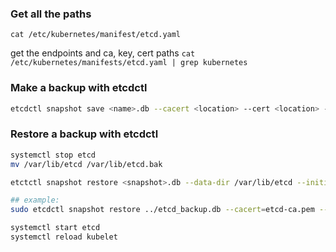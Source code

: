 ### Get all the paths
`cat /etc/kubernetes/manifest/etcd.yaml`

get the endpoints and ca, key, cert paths
`cat /etc/kubernetes/manifests/etcd.yaml | grep kubernetes`
### Make a backup with etcdctl

```bash
etcdctl snapshot save <name>.db --cacert <location> --cert <location> --key <location>
```

### Restore a backup with etcdctl

```bash
systemctl stop etcd
mv /var/lib/etcd /var/lib/etcd.bak

etctctl snapshot restore <snapshot>.db --data-dir /var/lib/etcd --initial-cluster <endpoint>  --initial-advertise-peer-urls <peer_urls> --cacert <location> --cert <location> --key <location>

## example:
sudo etcdctl snapshot restore ../etcd_backup.db --cacert=etcd-ca.pem --cert=etcd-server.crt --key=etcd-server.key --initial-cluster etcd-restore=https://10.0.1.101:2380 --initial-advertise-peer-urls=https://10.0.1.101:2380 --name=etcd-restore --data-dir /var/lib/etcd

systemctl start etcd
systemctl reload kubelet
```

